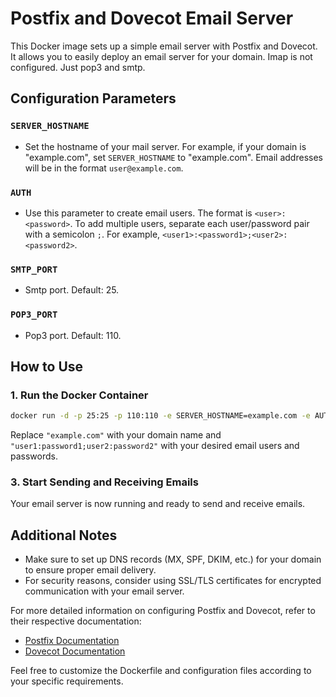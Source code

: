 # Postfix and Dovecot Email Server

This Docker image sets up a simple email server with Postfix and Dovecot. It allows you to easily deploy an email server for your domain. Imap is not configured. Just pop3 and smtp.

## Configuration Parameters

### `SERVER_HOSTNAME`

- Set the hostname of your mail server. For example, if your domain is "example.com", set `SERVER_HOSTNAME` to "example.com". Email addresses will be in the format `user@example.com`.

### `AUTH`

- Use this parameter to create email users. The format is `<user>:<password>`. To add multiple users, separate each user/password pair with a semicolon `;`. For example, `<user1>:<password1>;<user2>:<password2>`.

### `SMTP_PORT`

- Smtp port. Default: 25.

### `POP3_PORT`

- Pop3 port. Default: 110.

## How to Use

### 1. Run the Docker Container

```bash
docker run -d -p 25:25 -p 110:110 -e SERVER_HOSTNAME=example.com -e AUTH="user1:password1;user2:password2" email-server
```

Replace `"example.com"` with your domain name and `"user1:password1;user2:password2"` with your desired email users and passwords.

### 3. Start Sending and Receiving Emails

Your email server is now running and ready to send and receive emails.

## Additional Notes

- Make sure to set up DNS records (MX, SPF, DKIM, etc.) for your domain to ensure proper email delivery.
- For security reasons, consider using SSL/TLS certificates for encrypted communication with your email server.

For more detailed information on configuring Postfix and Dovecot, refer to their respective documentation:

- [Postfix Documentation](http://www.postfix.org/documentation.html)
- [Dovecot Documentation](https://doc.dovecot.org/)
  
Feel free to customize the Dockerfile and configuration files according to your specific requirements.
